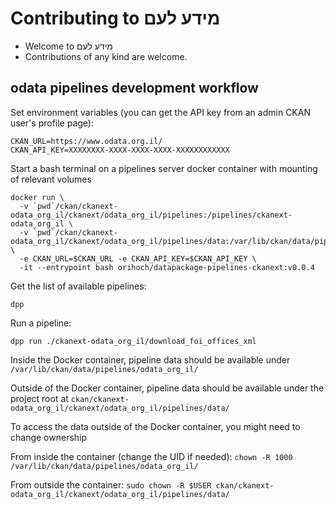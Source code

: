 # Contributing to מידע לעם

* Welcome to מידע לעם
* Contributions of any kind are welcome.

## odata pipelines development workflow

Set environment variables (you can get the API key from an admin CKAN user's profile page):

```
CKAN_URL=https://www.odata.org.il/
CKAN_API_KEY=XXXXXXXX-XXXX-XXXX-XXXX-XXXXXXXXXXXX 
```

Start a bash terminal on a pipelines server docker container with mounting of relevant volumes

```
docker run \
  -v `pwd`/ckan/ckanext-odata_org_il/ckanext/odata_org_il/pipelines:/pipelines/ckanext-odata_org_il \
  -v `pwd`/ckan/ckanext-odata_org_il/ckanext/odata_org_il/pipelines/data:/var/lib/ckan/data/pipelines/odata_org_il \
  -e CKAN_URL=$CKAN_URL -e CKAN_API_KEY=$CKAN_API_KEY \
  -it --entrypoint bash orihoch/datapackage-pipelines-ckanext:v0.0.4
```

Get the list of available pipelines:

```
dpp
```

Run a pipeline:

```
dpp run ./ckanext-odata_org_il/download_foi_offices_xml
```

Inside the Docker container, pipeline data should be available under `/var/lib/ckan/data/pipelines/odata_org_il/`

Outside of the Docker container, pipeline data should be available under the project root at `ckan/ckanext-odata_org_il/ckanext/odata_org_il/pipelines/data/`

To access the data outside of the Docker container, you might need to change ownership

From inside the container (change the UID if needed): `chown -R 1000 /var/lib/ckan/data/pipelines/odata_org_il/`

From outside the container: `sudo chown -R $USER ckan/ckanext-odata_org_il/ckanext/odata_org_il/pipelines/data/`
